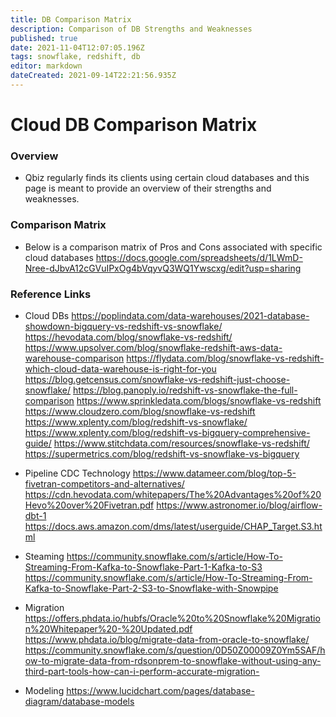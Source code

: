 ```yaml
---
title: DB Comparison Matrix
description: Comparison of DB Strengths and Weaknesses 
published: true
date: 2021-11-04T12:07:05.196Z
tags: snowflake, redshift, db
editor: markdown
dateCreated: 2021-09-14T22:21:56.935Z
---
```


# Cloud DB Comparison Matrix
### Overview
- Qbiz regularly finds its clients using certain cloud databases and this page is meant to provide an overview of their strengths and weaknesses.

### Comparison Matrix 
- Below is a comparison matrix of Pros and Cons associated with specific cloud databases 
https://docs.google.com/spreadsheets/d/1LWmD-Nree-dJbvA12cGVuIPxOg4bVqyvQ3WQ1Ywscxg/edit?usp=sharing

### Reference Links
- Cloud DBs
https://poplindata.com/data-warehouses/2021-database-showdown-bigquery-vs-redshift-vs-snowflake/
https://hevodata.com/blog/snowflake-vs-redshift/
https://www.upsolver.com/blog/snowflake-redshift-aws-data-warehouse-comparison
https://flydata.com/blog/snowflake-vs-redshift-which-cloud-data-warehouse-is-right-for-you
https://blog.getcensus.com/snowflake-vs-redshift-just-choose-snowflake/
https://blog.panoply.io/redshift-vs-snowflake-the-full-comparison
https://www.sprinkledata.com/blogs/snowflake-vs-redshift
https://www.cloudzero.com/blog/snowflake-vs-redshift
https://www.xplenty.com/blog/redshift-vs-snowflake/
https://www.xplenty.com/blog/redshift-vs-bigquery-comprehensive-guide/
https://www.stitchdata.com/resources/snowflake-vs-redshift/
https://supermetrics.com/blog/redshift-vs-snowflake-vs-bigquery

- Pipeline CDC Technology
https://www.datameer.com/blog/top-5-fivetran-competitors-and-alternatives/
https://cdn.hevodata.com/whitepapers/The%20Advantages%20of%20Hevo%20over%20Fivetran.pdf
https://www.astronomer.io/blog/airflow-dbt-1
https://docs.aws.amazon.com/dms/latest/userguide/CHAP_Target.S3.html

- Steaming
https://community.snowflake.com/s/article/How-To-Streaming-From-Kafka-to-Snowflake-Part-1-Kafka-to-S3
https://community.snowflake.com/s/article/How-To-Streaming-From-Kafka-to-Snowflake-Part-2-S3-to-Snowflake-with-Snowpipe

- Migration
https://offers.phdata.io/hubfs/Oracle%20to%20Snowflake%20Migration%20Whitepaper%20-%20Updated.pdf
https://www.phdata.io/blog/migrate-data-from-oracle-to-snowflake/
https://community.snowflake.com/s/question/0D50Z00009Z0Ym5SAF/how-to-migrate-data-from-rdsonprem-to-snowflake-without-using-any-third-part-tools-how-can-i-perform-accurate-migration-

- Modeling
https://www.lucidchart.com/pages/database-diagram/database-models




